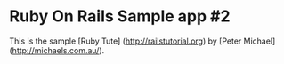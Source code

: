 # Ruby On Rails Sample app #2

This is the sample [Ruby Tute] (http://railstutorial.org) by [Peter Michael] (http://michaels.com.au/).